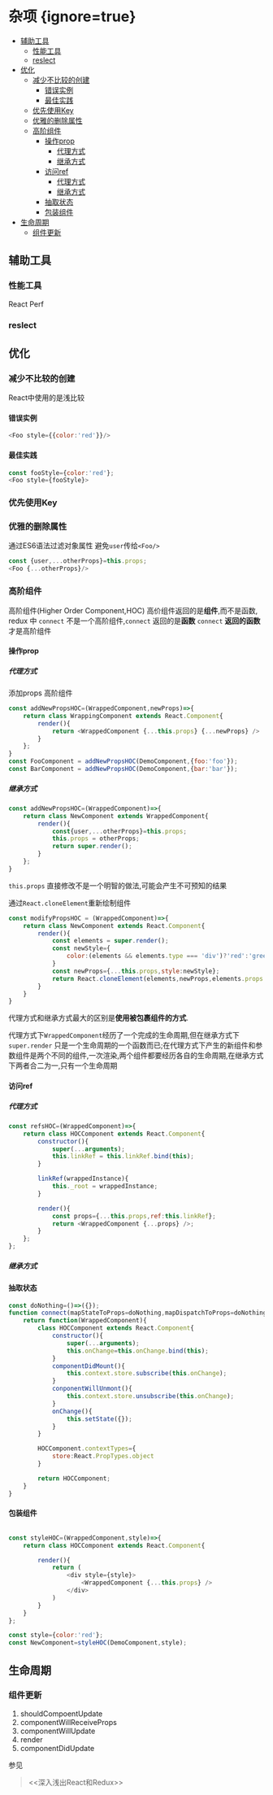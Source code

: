 # 杂项 {ignore=true}

<!-- @import "[TOC]" {cmd="toc" depthFrom=1 depthTo=6 orderedList=false} -->

<!-- code_chunk_output -->

* [辅助工具](#辅助工具)
	* [性能工具](#性能工具)
	* [reslect](#reslect)
* [优化](#优化)
	* [减少不比较的创建](#减少不比较的创建)
		* [错误实例](#错误实例)
		* [最佳实践](#最佳实践)
	* [优先使用Key](#优先使用key)
	* [优雅的删除属性](#优雅的删除属性)
	* [高阶组件](#高阶组件)
		* [操作prop](#操作prop)
			* [代理方式](#代理方式)
			* [继承方式](#继承方式)
		* [访问ref](#访问ref)
			* [代理方式](#代理方式-1)
			* [继承方式](#继承方式-1)
		* [抽取状态](#抽取状态)
		* [包装组件](#包装组件)
* [生命周期](#生命周期)
	* [组件更新](#组件更新)

<!-- /code_chunk_output -->

## 辅助工具

### 性能工具

React Perf

### reslect

## 优化

### 减少不比较的创建

React中使用的是浅比较

#### 错误实例

```js
<Foo style={{color:'red'}}/>
```

#### 最佳实践

```javascript
const fooStyle={color:'red'};
<Foo style={fooStyle}>
```

### 优先使用Key

### 优雅的删除属性

通过ES6语法过滤对象属性
避免`user`传给`<Foo/>`

```js
const {user,...otherProps}=this.props;
<Foo {...otherProps}/>
```

### 高阶组件

高阶组件(Higher Order Component,HOC)
高价组件返回的是**组件**,而不是函数,
redux 中 `connect` 不是一个高阶组件,`connect` 返回的是**函数**
`connect` **返回的函数** 才是高阶组件


#### 操作prop

##### 代理方式

添加props 高阶组件

```js
const addNewPropsHOC=(WrappedComponent,newProps)=>{
    return class WrappingComponent extends React.Component{
        render(){
            return <WrappedComponent {...this.props} {...newProps} />
        }
    };
}
const FooComponent = addNewPropsHOC(DemoComponent,{foo:'foo'});
const BarComponent = addNewPropsHOC(DemoComponent,{bar:'bar'});
```

##### 继承方式

```js
const addNewPropsHOC=(WrappedComponent)=>{
    return class NewComponent extends WrappedComponent{
        render(){
            const{user,...otherProps}=this.props;
            this.props = otherProps;
            return super.render();
        }
    };
}

```

`this.props` 直接修改不是一个明智的做法,可能会产生不可预知的结果

通过`React.cloneElement`重新绘制组件

```js
const modifyPropsHOC = (WrappedComponent)=>{
    return class NewComponent extends React.Component{
        render(){
            const elements = super.render();
            const newStyle={
                color:(elements && elements.type === 'div')?'red':'green'
            }
            const newProps={...this.props,style:newStyle};
            return React.cloneElement(elements,newProps,elements.props.children);
        }
    }
}
```

代理方式和继承方式最大的区别是**使用被包裹组件的方式**.

代理方式下`WrappedComponent`经历了一个完成的生命周期,但在继承方式下 `super.render` 只是一个生命周期的一个函数而已;在代理方式下产生的新组件和参数组件是两个不同的组件,一次渲染,两个组件都要经历各自的生命周期,在继承方式下两者合二为一,只有一个生命周期

#### 访问ref

##### 代理方式

```js
const refsHOC=(WrappedComponent)=>{
    return class HOCComponent extends React.Component{
        constructor(){
            super(...arguments);
            this.linkRef = this.linkRef.bind(this);
        }

        linkRef(wrappedInstance){
            this._root = wrappedInstance;
        }

        render(){
            const props={...this.props,ref:this.linkRef};
            return <WrappedComponent {...props} />;
        }
    };
};
```

##### 继承方式

#### 抽取状态

```js
const doNothing=()=>({});
function connect(mapStateToProps=doNothing,mapDispatchToProps=doNothing){
    return function(WrappedComponent){
        class HOCComponent extends React.Component{
            constructor(){
                super(...arguments);
                this.onChange=this.onChange.bind(this);
            }
            componentDidMount(){
                this.context.store.subscribe(this.onChange);
            }
            conponentWillUnmont(){
                this.context.store.unsubscribe(this.onChange);
            }
            onChange(){
                this.setState({});
            }
        }

        HOCComponent.contextTypes={
            store:React.PropTypes.object
        }

        return HOCComponent;
    }
}
```

#### 包装组件

```js

const styleHOC=(WrappedComponent,style)=>{
    return class HOCComponent extends React.Component{

        render(){
            return (
                <div style={style}>
                    <WrappedComponent {...this.props} />
                </div>
            )
        }
    }
};

const style={color:'red'};
const NewComponent=styleHOC(DemoComponent,style);

```

## 生命周期

### 组件更新

1. shouldCompoentUpdate
2. componentWillReceiveProps
3. componentWillUpdate
4. render
5. componentDidUpdate

参见
><<深入浅出React和Redux>>